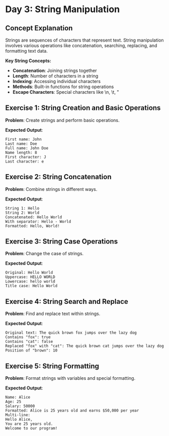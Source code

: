 # Day 3: String Manipulation

## Concept Explanation
Strings are sequences of characters that represent text. String manipulation involves various operations like concatenation, searching, replacing, and formatting text data.

**Key String Concepts:**
- **Concatenation**: Joining strings together
- **Length**: Number of characters in a string
- **Indexing**: Accessing individual characters
- **Methods**: Built-in functions for string operations
- **Escape Characters**: Special characters like \n, \t, \"

## Exercise 1: String Creation and Basic Operations

**Problem**: Create strings and perform basic operations.

**Expected Output**:
```
First name: John
Last name: Doe
Full name: John Doe
Name length: 8
First character: J
Last character: e
```

## Exercise 2: String Concatenation

**Problem**: Combine strings in different ways.

**Expected Output**:
```
String 1: Hello
String 2: World
Concatenated: Hello World
With separator: Hello - World
Formatted: Hello, World!
```

## Exercise 3: String Case Operations

**Problem**: Change the case of strings.

**Expected Output**:
```
Original: Hello World
Uppercase: HELLO WORLD
Lowercase: hello world
Title case: Hello World
```

## Exercise 4: String Search and Replace

**Problem**: Find and replace text within strings.

**Expected Output**:
```
Original text: The quick brown fox jumps over the lazy dog
Contains "fox": true
Contains "cat": false
Replaced "fox" with "cat": The quick brown cat jumps over the lazy dog
Position of "brown": 10
```

## Exercise 5: String Formatting

**Problem**: Format strings with variables and special formatting.

**Expected Output**:
```
Name: Alice
Age: 25
Salary: 50000
Formatted: Alice is 25 years old and earns $50,000 per year
Multi-line: 
Hello Alice,
You are 25 years old.
Welcome to our program!
```
